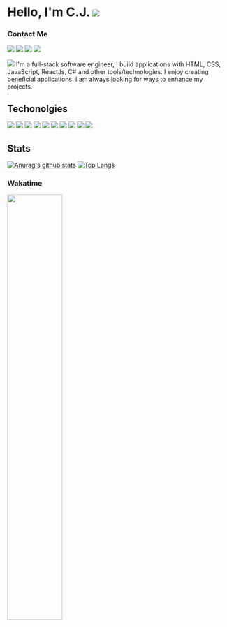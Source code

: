 # Hello, I'm C.J.   ![](https://www.animatedimages.org/data/media/1645/animated-waving-image-0022.gif)

### Contact Me 
[![](https://img.shields.io/badge/Gmail-D14836?style=for-the-badge&logo=gmail&logoColor=white)](mailto:corneliaj91.com?subject=[GitHub]%20Source%20Han%20Sans)
[![](https://img.shields.io/badge/LinkedIn-0077B5?style=for-the-badge&logo=linkedin&logoColor=white)](https://www.linkedin.com/in/cornelia-johnson-cs/)
[![](https://img.shields.io/badge/Portfolio-100000?style=for-the-badge&logo=github&logoColor=white)](https://corneliajohnson.github.io./)
[![](https://img.shields.io/badge/Instagram-a02374?style=for-the-badge&logo=instagram&logoColor=white)](https://www.instagram.com/floridagirlcj/)

![](https://user-images.githubusercontent.com/38992646/104853612-0b3e3480-58d0-11eb-859a-a8aa8d60288d.png)
I'm a full-stack software engineer, I build applications with HTML, CSS, JavaScript, ReactJs, C# and other tools/technologies. I enjoy creating beneficial applications. I am always looking for ways to enhance my projects.

## Techonolgies
![](https://img.shields.io/badge/C%23-239120l?style=for-the-badge&logo=c-sharp&logoColor=white&color=651D22)
![](https://img.shields.io/badge/REACT-informational?style=for-the-badge&logo=react&logoColor=white&color=B38D8D)
![](https://img.shields.io/badge/.NET-5C2D91?style=for-the-badge&logo=.net&logoColor=white&color=B28A5F)
![](https://img.shields.io/badge/HTML-239120?style=for-the-badge&logo=html5&logoColor=white&color=651D22)
![](https://img.shields.io/badge/CSS-239120?style=for-the-badge&logo=css3&logoColor=white&color=B38D8D)
![](https://img.shields.io/badge/Bootstrap-563D7C?style=for-the-badge&logo=bootstrap&logoColor=white&color=651D22)
![](https://img.shields.io/badg/MySQL-00000F/JavaScript-F7DF1Estyle=for-the-badge&logo=mysql&logoColor=white&color=B28A5F)
![](https://img.shields.io/badge/Material--UI-0081CB?style=for-the-badge&logo=material-ui&logoColor=white&color=B38D8D)
![](https://img.shields.io/badge/JavaScript-F7DF1E?style=for-the-badge&logo=javascript&logoColor=white&color=651D22)
![](https://img.shields.io/badge/Figma-F7DF1E?style=for-the-badge&logo=figma&logoColor=white&color=B28A5F)
<!-- ![](https://img.shields.io/badge/Firebase-0089D6?style=for-the-badge&logo=firebase&logoColor=white&color=B28A5F)-->
<!-- ![](https://img.shields.io/badge/Microsoft_Azure-0089D6?style=for-the-badge&logo=microsoft-azure&logoColor=white&color=651D22) -->


## Stats

[![Anurag's github stats](https://github-readme-stats.vercel.app/api?username=corneliajohnson&hide_border=true&title_color=651D22&text_color=B38D8D)](https://github.com/corneliajohnson/github-readme-stats) [![Top Langs](https://github-readme-stats.vercel.app/api/top-langs/?username=corneliajohnson&hide_border=true&layout=compact&langs_count=3&title_color=651D22&text_color=B38D8D)](https://github.com/corneliajohnson/github-readme-stats)

### Wakatime
<img src="https://wakatime.com/share/@5f740850-3a5f-45b2-b058-d20655a3c987/841e4e9d-da6b-47e8-a8fc-9d51d9f03d2d.svg" width="50%">

<!-- <img src="https://wakatime.com/share/@corneliajohnson/88f2d603-d89b-4d47-a5fb-bc32c2d7001c.svg" width="50%" > -->

